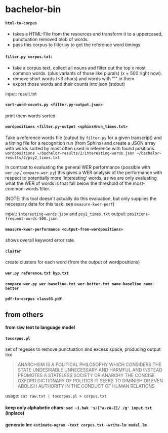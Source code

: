 # bachelor-bin

#### `html-to-corpus`
- takes a HTML-File from the resources and transform it to a uppercased, punctuation removed blob of words.
- pass this corpus to filter.py to get the reference word timings

#### `filter.py corpus.txt`:
- take a corpus text, collect all nouns and filter out the top x most common words. (plus variants of those like plurals) (x = 500 right now).
- remove short words (<3 chars) and words with "'" in them
- export those words and their counts into json (stdout)

input: result.txt

#### `sort-word-counts.py <filter.py-output.json>`
print them words sorted

#### `wordpositions <filter.py-output <sphinx4run_times.txt>`
Take a reference words file (output by `filter.py` for a given transcript) and a timing file for a recognition run (from Sphinx) and create a JSON array with words sorted by most often used in reference with found positions.
`wordpositions ~/bachelor-results/2/interesting-words.json ~/bachelor-results/2/psy2_times.txt`

In contrast to evaluating the general WER performance (possible with `wer.py` / `compare-wer.py`) this gives a WER analysis of the performance with respect to potentially more 'interesting' words, as we are only evaluating what the WER of words is that fall below the threshold of the most-common-words filter.

  (NOTE: this tool doesn't actually do this evaluation, but only supplies the necessary data for this task. see `measure-kwer-perf`)


input: `interesting-words.json` and `psy2_times.txt`
output: `positions-frequent-words-500.json`

#### `measure-kwer-performance <output-from-wordpositions>`
shows overall keyword error rate

#### `cluster`
create clusters for each word (from the output of wordpositions)

#### `wer.py reference.txt hyp.txt`
#### `compare-wer.py wer-baseline.txt wer-better.txt name-baseline name-better`

#### `pdf-to-corpus class03.pdf`

## from others
#### from raw text to language model

#### `tocorpus.pl`
set of regexes to remove punctuation and excess space, producing output like

> ANARCHISM IS A POLITICAL PHILOSOPHY WHICH CONSIDERS THE STATE UNDESIRABLE UNNECESSARY AND HARMFUL AND INSTEAD PROMOTES A STATELESS SOCIETY OR ANARCHY
THE CONCISE OXFORD DICTIONARY OF POLITICS
IT SEEKS TO DIMINISH OR EVEN ABOLISH AUTHORITY IN THE CONDUCT OF HUMAN RELATIONS

usage: `cat raw.txt | tocorpus.pl > corpus.txt`

#### keep only alphabetic chars: `sed -i.bak 's/[^a-zA-Z]/ /g' input.txt` (inplace)

#### generate lm: `estimate-ngram -text corpus.txt -write-lm model.lm`


